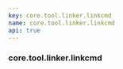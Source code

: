 ```yaml
---
key: core.tool.linker.linkcmd
name: core.tool.linker.linkcmd
api: true
---
```


### core.tool.linker.linkcmd
